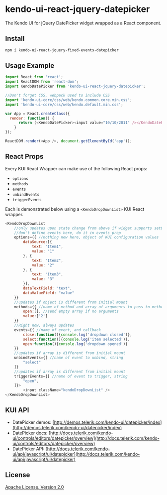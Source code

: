 # kendo-ui-react-jquery-datepicker

The Kendo UI for jQuery DatePicker widget wrapped as a React component.

## Install

```bash
npm i kendo-ui-react-jquery-fixed-events-datepicker
```

## Usage Example

```javascript
import React from 'react';
import ReactDOM from 'react-dom';
import KendoDatePicker from 'kendo-ui-react-jquery-datepicker';

//Don't forget CSS, webpack used to include CSS
import 'kendo-ui-core/css/web/kendo.common.core.min.css';
import 'kendo-ui-core/css/web/kendo.default.min.css';

var App = React.createClass({
  render: function() {
	  return (<KendoDatePicker><input value="10/10/2011" /></KendoDatePicker>);
	}
});

ReactDOM.render(<App />, document.getElementById('app'));
```

## React Props

Every KUI React Wrapper can make use of the following React props:

* `options`
* `methods`
* `events`
* `unbindEvents`
* `triggerEvents`

Each is demonstrated below using a `<KendoDropDownList>` KUI React wrapper.

```javascript
<KendoDropDownList
	//only updates upon state change from above if widget supports setOptions()
	//don't define events here, do it in events prop
	options={{ //nothing new here, object of KUI configuration values
		dataSource:[{
			text: "Item1",
			value: "1"
		}, {
			text: "Item2",
			value: "2"
		}, {
			text: "Item3",
			value: "3"
		}],
		dataTextField: "text",
		dataValueField: "value"
	}}
	//updates if object is different from initial mount
	methods={{ //name of method and array of arguments to pass to method
		open:[], //send empty array if no arguments
		value:['2']
	}}
	//Right now, always updates
	events={{ //name of event, and callback
		close:function(){console.log('dropdown closed')},
		select:function(){console.log('item selected')},
		open:function(){console.log('dropdown opened')}
	}}
	//updates if array is different from initial mount
	unbindEvents={[ //name of event to unbind, string
		"select"
	]}
	//updates if array is different from initial mount
	triggerEvents={[ //name of event to trigger, string
		"open",
	]}>
		<input className="kendoDropDownList" />
</KendoDropDownList>
```

## KUI API

* DatePicker demos: [http://demos.telerik.com/kendo-ui/datepicker/index](http://demos.telerik.com/kendo-ui/datepicker/index)
* DatePicker docs: [http://docs.telerik.com/kendo-ui/controls/editors/datepicker/overview](http://docs.telerik.com/kendo-ui/controls/editors/datepicker/overview)
* DatePicker API: [http://docs.telerik.com/kendo-ui/api/javascript/ui/datepicker](http://docs.telerik.com/kendo-ui/api/javascript/ui/datepicker)

## License

[Apache License, Version 2.0](http://www.apache.org/licenses/LICENSE-2.0)
